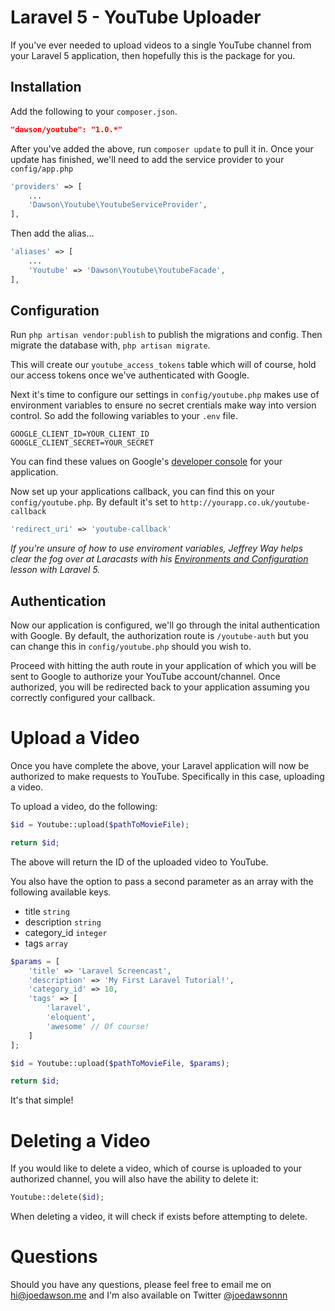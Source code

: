 # Laravel 5 - YouTube Uploader

If you've ever needed to upload videos to a single YouTube channel from your Laravel 5 application, then hopefully this is the package for you.

## Installation

Add the following to your `composer.json`.

```json
"dawson/youtube": "1.0.*"
```

After you've added the above, run `composer update` to pull it in. Once your update has finished, we'll need to add the service provider to your `config/app.php`

```php
'providers' => [
	...
	'Dawson\Youtube\YoutubeServiceProvider',
],
```

Then add the alias...

```php
'aliases' => [
	...
	'Youtube' => 'Dawson\Youtube\YoutubeFacade',
],
```

## Configuration

Run `php artisan vendor:publish` to publish the migrations and config. Then migrate the database with, `php artisan migrate`.

This will create our `youtube_access_tokens` table which will of course, hold our access tokens once we've authenticated with Google.

Next it's time to configure our settings in `config/youtube.php` makes use of environment variables to ensure no secret crentials make way into version control. So add the following variables to your `.env` file.

```
GOOGLE_CLIENT_ID=YOUR_CLIENT_ID
GOOGLE_CLIENT_SECRET=YOUR_SECRET
```

You can find these values on Google's [developer console](https://console.developers.google.com/project) for your application. 

Now set up your applications callback, you can find this on your `config/youtube.php`. By default it's set to `http://yourapp.co.uk/youtube-callback`

```php
'redirect_uri' => 'youtube-callback'
```

*If you're unsure of how to use enviroment variables, Jeffrey Way helps clear the fog over at Laracasts with his [Environments and Configuration](https://laracasts.com/series/laravel-5-fundamentals/episodes/6) lesson with Laravel 5.*

## Authentication

Now our application is configured, we'll go through the inital authentication with Google. By default, the authorization route is `/youtube-auth` but you can change this in `config/youtube.php` should you wish to.

Proceed with hitting the auth route in your application of which you will be sent to Google to authorize your YouTube account/channel. Once authorized, you will be redirected back to your application assuming you correctly configured your callback.

# Upload a Video

Once you have complete the above, your Laravel application will now be authorized to make requests to YouTube. Specifically in this case, uploading a video.

To upload a video, do the following:

```php
$id = Youtube::upload($pathToMovieFile);

return $id;
```

The above will return the ID of the uploaded video to YouTube.

You also have the option to pass a second parameter as an array with the following available keys.

- title `string`
- description `string`
- category_id `integer`
- tags `array`

```php
$params = [
	'title'	=> 'Laravel Screencast',
	'description' => 'My First Laravel Tutorial!',
	'category_id' => 10,
	'tags' => [
		'laravel',
		'eloquent',
		'awesome' // Of course!
	]
];

$id = Youtube::upload($pathToMovieFile, $params);

return $id;
```

It's that simple!

# Deleting a Video

If you would like to delete a video, which of course is uploaded to your authorized channel, you will also have the ability to delete it:

```php
Youtube::delete($id);
```

When deleting a video, it will check if exists before attempting to delete.

# Questions

Should you have any questions, please feel free to email me on [hi@joedawson.me](mailto:hi@joedawson.me) and I'm also available on Twitter [@joedawsonnn](http://twitter.com/joedawsonnn)